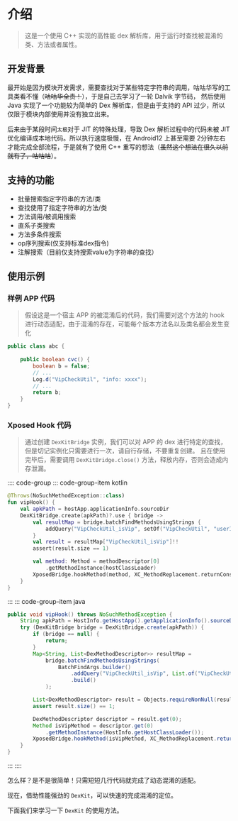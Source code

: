 # 介绍

> 这是一个使用 C++ 实现的高性能 dex 解析库，用于运行时查找被混淆的类、方法或者属性。

## 开发背景

最开始是因为模块开发需求，需要查找对于某些特定字符串的调用，咕咕华写的工具类看不懂（~~咕咕华全责！~~），于是自己去学习了一轮 Dalvik 字节码，
然后使用 Java 实现了一个功能较为简单的 Dex 解析库，但是由于支持的 API 过少，所以仅限于模块内部使用并没有独立出来。

后来由于某段时间`太极`对于 JIT 的特殊处理，导致 Dex 解析过程中的代码未被 JIT 优化编译成本地代码。所以执行速度极慢，在 Android12 上甚至需要
2分钟左右才能完成全部流程，于是就有了使用 C++ 重写的想法（~~虽然这个想法在很久以前就有了，咕咕咕~~）。

## 支持的功能

- 批量搜索指定字符串的方法/类
- 查找使用了指定字符串的方法/类
- 方法调用/被调用搜索
- 直系子类搜索
- 方法多条件搜索
- op序列搜索(仅支持标准dex指令)
- 注解搜索（目前仅支持搜索value为字符串的查找）

## 使用示例

### 样例 APP 代码

> 假设这是一个宿主 APP 的被混淆后的代码，我们需要对这个方法的 hook 进行动态适配，由于混淆的存在，可能每个版本方法名以及类名都会发生变化
```java
public class abc {
    
    public boolean cvc() {
        boolean b = false;
        // ...
        Log.d("VipCheckUtil", "info: xxxx");
        // ...
        return b;
    }
}
```

### Xposed Hook 代码

> 通过创建 `DexKitBridge` 实例，我们可以对 APP 的 dex 进行特定的查找，但是切记实例化只需要进行一次，请自行存储，不要重复创建。
> 且在使用完毕后，需要调用 `DexKitBridge.close()` 方法，释放内存，否则会造成内存泄漏。

:::: code-group
::: code-group-item kotlin
```kotlin
@Throws(NoSuchMethodException::class)
fun vipHook() {
    val apkPath = hostApp.applicationInfo.sourceDir
    DexKitBridge.create(apkPath)?.use { bridge ->
        val resultMap = bridge.batchFindMethodsUsingStrings {
            addQuery("VipCheckUtil_isVip", setOf("VipCheckUtil", "userInfo:"))
        }
        val result = resultMap["VipCheckUtil_isVip"]!!
        assert(result.size == 1)

        val method: Method = methodDescriptor[0]
            .getMethodInstance(hostClassLoader)
        XposedBridge.hookMethod(method, XC_MethodReplacement.returnConstant(true))
    }
}
```
:::
::: code-group-item java
```java
public void vipHook() throws NoSuchMethodException {
    String apkPath = HostInfo.getHostApp().getApplicationInfo().sourceDir;
    try (DexKitBridge bridge = DexKitBridge.create(apkPath)) {
        if (bridge == null) {
            return;
        }
        Map<String, List<DexMethodDescriptor>> resultMap =
            bridge.batchFindMethodsUsingStrings(
                BatchFindArgs.builder()
                    .addQuery("VipCheckUtil_isVip", List.of("VipCheckUtil", "userInfo:"))
                    .build()
            );

        List<DexMethodDescriptor> result = Objects.requireNonNull(resultMap.get("VipCheckUtil_isVip"));
        assert result.size() == 1;

        DexMethodDescriptor descriptor = result.get(0);
        Method isVipMethod = descriptor.get(0)
            .getMethodInstance(HostInfo.getHostClassLoader());
        XposedBridge.hookMethod(isVipMethod, XC_MethodReplacement.returnConstant(true));
    }
}
```
:::
::::

怎么样？是不是很简单！只需短短几行代码就完成了动态混淆的适配。

现在，借助性能强劲的 `DexKit`，可以快速的完成混淆的定位。

下面我们来学习一下 `DexKit` 的使用方法。
